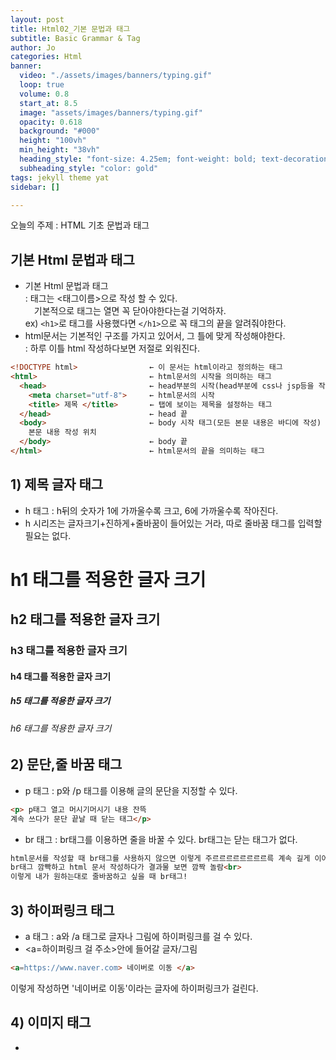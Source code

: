 ```yaml
---
layout: post
title: Html02_기본 문법과 태그
subtitle: Basic Grammar & Tag
author: Jo
categories: Html
banner:
  video: "./assets/images/banners/typing.gif"
  loop: true
  volume: 0.8
  start_at: 8.5
  image: "assets/images/banners/typing.gif"
  opacity: 0.618
  background: "#000"
  height: "100vh"
  min_height: "38vh"
  heading_style: "font-size: 4.25em; font-weight: bold; text-decoration: underline"
  subheading_style: "color: gold"
tags: jekyll theme yat
sidebar: []

---
```


오늘의 주제 : HTML 기초 문법과 태그<br>
  
## 기본 Html 문법과 태그

- 기본 Html 문법과 태그 <br>
  :  태그는 <태그이름>으로 작성 할 수 있다.<br> 
 　기본적으로 태그는 열면 꼭 닫아야한다는걸 기억하자.<br>
    ex) `<h1>`로 태그를 사용했다면 `</h1>`으로 꼭 태그의 끝을 알려줘야한다.<br>
- html문서는 기본적인 구조를 가지고 있어서, 그 틀에 맞게 작성해야한다.<br>
 : 하루 이틀 html 작성하다보면 저절로 외워진다.<br>
```html
<!DOCTYPE html>                ← 이 문서는 html이라고 정의하는 태그
<html>                         ← html문서의 시작을 의미하는 태그
  <head>                       ← head부분의 시작(head부분에 css나 jsp등을 작성할 수 있다.)
    <meta charset="utf-8">     ← html문서의 시작
    <title> 제목 </title>       ← 탭에 보이는 제목을 설정하는 태그
  </head>                      ← head 끝
  <body>                       ← body 시작 태그(모든 본문 내용은 바디에 작성)
    본문 내용 작성 위치
  </body>                      ← body 끝
</html>                        ← html문서의 끝을 의미하는 태그
```
   
## 1) 제목 글자 태그
 - h 태그 : h뒤의 숫자가 1에 가까울수록 크고, 6에 가까울수록 작아진다.<br>
 - h 시리즈는 글자크기+진하게+줄바꿈이 들어있는 거라, 따로 줄바꿈 태그를 입력할 필요는 없다.<br>

<h1>h1 태그를 적용한 글자 크기</h1>
<h2>h2 태그를 적용한 글자 크기</h2>
<h3>h3 태그를 적용한 글자 크기</h3>
<h4>h4 태그를 적용한 글자 크기</h4>
<h5>h5 태그를 적용한 글자 크기</h5>
<h6>h6 태그를 적용한 글자 크기</h6>

## 2) 문단,줄 바꿈 태그
 - p 태그 : p와 /p 태그를 이용해 글의 문단을 지정할 수 있다.
 ```html
<p> p태그 열고 머시기머시기 내용 잔뜩
계속 쓰다가 문단 끝날 때 닫는 태그</p>
```
 - br 태그 : br태그를 이용하면 줄을 바꿀 수 있다. br태그는 닫는 태그가 없다.
 ```html
html문서를 작성할 때 br태그를 사용하지 않으면 이렇게 주르르르르르르르르륵 계속 길게 이어지게 써진다. 그래서 잊지말고 br태그를 꼭 써줘야한다.
br태그 깜빡하고 html 문서 작성하다가 결과물 보면 깜짝 놀람<br>
이렇게 내가 원하는대로 줄바꿈하고 싶을 때 br태그!
```
## 3) 하이퍼링크 태그
 - a 태그 : a와 /a 태그로 글자나 그림에 하이퍼링크를 걸 수 있다.
 - <a=하이퍼링크 걸 주소>안에 들어갈 글자/그림 </a>
 ```html
<a=https://www.naver.com> 네이버로 이동 </a>
```
이렇게 작성하면 '네이버로 이동'이라는 글자에 하이퍼링크가 걸린다.
## 4) 이미지 태그
 - 








